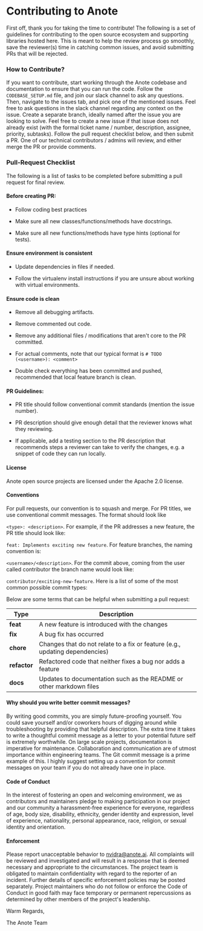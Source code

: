 # Contributing to Anote

First off, thank you for taking the time to contribute! The following is a set of guidelines for contributing to the open source ecosystem and supporting libraries hosted here. This is meant to help the review process go smoothly, save the reviewer(s) time in catching common issues, and avoid submitting PRs that will be rejected.

### How to Contribute?
If you want to contribute, start working through the Anote codebase and documentation to ensure that you can run the code. Follow the ```CODEBASE_SETUP.md``` file, and join our slack channel to ask any questions. Then, navigate to the issues tab, and pick one of the mentioned issues. Feel free to ask questions in the slack channel regarding any context on the issue. Create a separate branch, ideally named after the issue you are looking to solve. Feel free to create a new issue if that issue does not already exist (with the formal ticket name / number, description, assignee, priority, subtasks). Follow the pull request checklist below, and then submit a PR. One of our technical contributors / admins will review, and either merge the PR or provide comments.

### Pull-Request Checklist
The following is a list of tasks to be completed before submitting a pull request for final review.

#### Before creating PR:
- Follow coding best practices

- Make sure all new classes/functions/methods have docstrings.
   
- Make sure all new functions/methods have type hints (optional for tests).

#### Ensure environment is consistent
- Update dependencies in files if needed.
 
- Follow the virtualenv install instructions if you are unsure about working with virtual environments.

#### Ensure code is clean
- Remove all debugging artifacts.
  
- Remove commented out code.

- Remove any additional files / modifications that aren't core to the PR committed.
  
- For actual comments, note that our typical format is ```# TODO (<username>): <comment>```

- Double check everything has been committed and pushed, recommended that local feature branch is clean.

#### PR Guidelines:
- PR title should follow conventional commit standards (mention the issue number).

- PR description should give enough detail that the reviewer knows what they reviewing.

- If applicable, add a testing section to the PR description that recommends steps a reviewer can take to verify the changes, e.g. a snippet of code they can run locally.

#### License
Anote open source projects are licensed under the Apache 2.0 license.

#### Conventions
For pull requests, our convention is to squash and merge. For PR titles, we use conventional commit messages. The format should look like

```<type>: <description>```.
For example, if the PR addresses a new feature, the PR title should look like:

```feat: Implements exciting new feature```.
For feature branches, the naming convention is:

```<username>/<description>```.
For the commit above, coming from the user called contributor the branch name would look like:

```contributor/exciting-new-feature```.
Here is a list of some of the most common possible commit types:


Below are some terms that can be helpful when submitting a pull request:

| **Type**    | **Description**                                                                 |
|-------------|---------------------------------------------------------------------------------|
| **feat**    | A new feature is introduced with the changes                                   |
| **fix**     | A bug fix has occurred                                                         |
| **chore**   | Changes that do not relate to a fix or feature (e.g., updating dependencies) |
| **refactor**| Refactored code that neither fixes a bug nor adds a feature                    |
| **docs**    | Updates to documentation such as the README or other markdown files            |

#### Why should you write better commit messages?
By writing good commits, you are simply future-proofing yourself. You could save yourself and/or coworkers hours of digging around while troubleshooting by providing that helpful description. The extra time it takes to write a thoughtful commit message as a letter to your potential future self is extremely worthwhile. On large scale projects, documentation is imperative for maintenance. Collaboration and communication are of utmost importance within engineering teams. The Git commit message is a prime example of this. I highly suggest setting up a convention for commit messages on your team if you do not already have one in place.

#### Code of Conduct
In the interest of fostering an open and welcoming environment, we as contributors and maintainers pledge to making participation in our project and our community a harassment-free experience for everyone, regardless of age, body size, disability, ethnicity, gender identity and expression, level of experience, nationality, personal appearance, race, religion, or sexual identity and orientation.

#### Enforcement
Please report unacceptable behavior to nvidra@anote.ai. All complaints will be reviewed and investigated and will result in a response that is deemed necessary and appropriate to the circumstances. The project team is obligated to maintain confidentiality with regard to the reporter of an incident. Further details of specific enforcement policies may be posted separately. Project maintainers who do not follow or enforce the Code of Conduct in good faith may face temporary or permanent repercussions as determined by other members of the project's leadership.

Warm Regards,

The Anote Team
